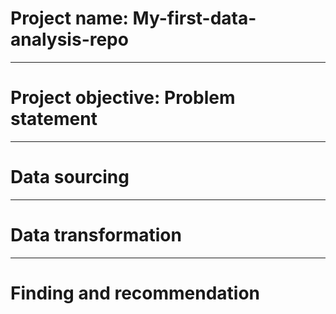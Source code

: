 # Project name: My-first-data-analysis-repo

----
# Project objective: Problem statement



----
# Data sourcing



----
# Data transformation



----
# Finding and recommendation



